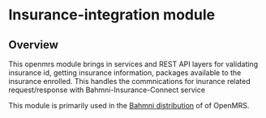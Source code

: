 # Insurance-integration module
## Overview
This openmrs module brings in services and REST API layers for validating insurance id, getting insurance information, packages available to the insurance enrolled.
This handles the commnications for inurance related request/response with Bahmni-Insurance-Connect service

This module is primarily used in the [Bahmni distribution](https://github.com/Bahmni/openmrs-distro-bahmni) of of OpenMRS.
